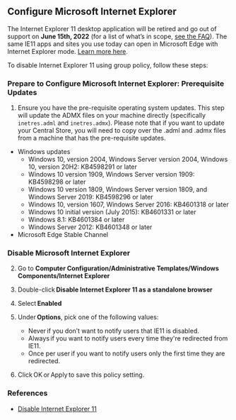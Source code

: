 ## Configure Microsoft Internet Explorer

The Internet Explorer 11 desktop application will be retired and go out of support on **June 15th, 2022** (for a list of what’s in scope, [see the FAQ](https://techcommunity.microsoft.com/t5/windows-it-pro-blog/internet-explorer-11-desktop-app-retirement-faq/ba-p/2366549)). The same IE11 apps and sites you use today can open in Microsoft Edge with Internet Explorer mode. [Learn more here](https://blogs.windows.com/windowsexperience/2021/05/19/the-future-of-internet-explorer-on-windows-10-is-in-microsoft-edge/).

To disable Internet Explorer 11 using group policy, follow these steps:

### Prepare to Configure Microsoft Internet Explorer: Prerequisite Updates

1. Ensure you have the pre-requisite operating system updates. This step will update the ADMX files on your machine directly (specifically `inetres.adml` and `inetres.admx`). Please note that if you want to update your Central Store, you will need to copy over the .adml and .admx files from a machine that has the pre-requisite updates.

- Windows updates
  - Windows 10, version 2004, Windows Server version 2004, Windows 10, version 20H2: KB4598291 or later
  - Windows 10 version 1909, Windows Server version 1909: KB4598298 or later
  - Windows 10 version 1809, Windows Server version 1809, and Windows Server 2019: KB4598296 or later
  - Windows 10, version 1607, Windows Server 2016: KB4601318 or later
  - Windows 10 initial version (July 2015): KB4601331 or later
  - Windows 8.1: KB4601384 or later
  - Windows Server 2012: KB4601348 or later
- Microsoft Edge Stable Channel

### Disable Microsoft Internet Explorer

2. Go to **Computer Configuration/Administrative Templates/Windows Components/Internet Explorer**

3. Double-click **Disable Internet Explorer 11 as a standalone browser**

4. Select **Enabled**

5. Under **Options**, pick one of the following values:

    - Never if you don’t want to notify users that IE11 is disabled.
    - Always if you want to notify users every time they're redirected from IE11.
    - Once per user if you want to notify users only the first time they are redirected.
 
6. Click OK or Apply to save this policy setting.

### References

- [Disable Internet Explorer 11](https://docs.microsoft.com/en-us/deployedge/edge-ie-disable-ie11)
